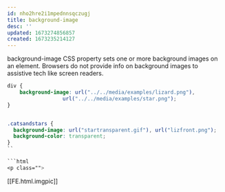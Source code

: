 ```yaml
---
id: nho2hre2i1mpednnsqczugj
title: background-image
desc: ''
updated: 1673274856857
created: 1673235214127
---
```

background-image CSS property sets one or more background images on an element. 
Browsers do not provide info on background images to assistive tech like screen readers.


```css
div {
    background-image: url("../../media/examples/lizard.png"),
                  url("../../media/examples/star.png");
}


.catsandstars {
  background-image: url("startransparent.gif"), url("lizfront.png");
  background-color: transparent;
}
``

```html
<p class="">
```

[[FE.html.imgpic]]